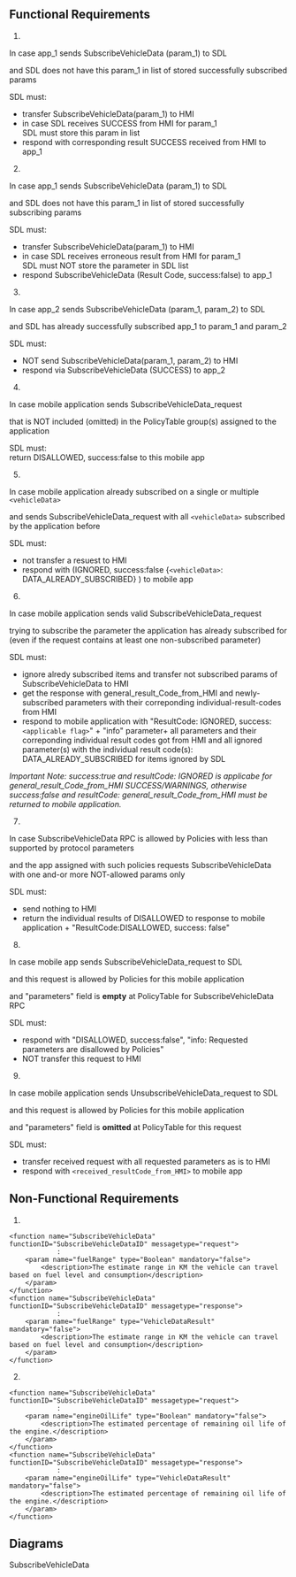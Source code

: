 ## Functional Requirements

1.
In case app_1 sends SubscribeVehicleData (param_1) to SDL   

and SDL does not have this param_1 in list of stored successfully subscribed params  

SDL must:  

- transfer SubscribeVehicleData(param_1) to HMI
- in case SDL receives SUCCESS from HMI for param_1  
SDL must store this param in list 
- respond with corresponding result SUCCESS received from HMI to app_1

2.  
In case app_1 sends SubscribeVehicleData (param_1) to SDL  

and SDL does not have this param_1 in list of stored successfully subscribing params  

SDL must:  
- transfer SubscribeVehicleData(param_1) to HMI  
- in case SDL receives erroneous result from HMI for param_1  
SDL must NOT store the parameter in SDL list   
- respond SubscribeVehicleData (Result Code, success:false) to app_1

3.  
In case app_2 sends SubscribeVehicleData (param_1, param_2) to SDL  

and  SDL has already successfully subscribed app_1 to param_1 and param_2  

SDL must:  

- NOT send SubscribeVehicleData(param_1, param_2) to HMI  
- respond via SubscribeVehicleData (SUCCESS) to app_2  

4.
In case mobile application sends SubscribeVehicleData_request  

that is NOT included (omitted) in the PolicyTable group(s) assigned to the application  

SDL must:  
return DISALLOWED, success:false to this mobile app  

5.  
In case mobile application already subscribed on a single or multiple `<vehicleData>`  

and sends SubscribeVehicleData_request with all `<vehicleData>` subscribed by the application before  

SDL must:  

- not transfer a resuest to HMI  
- respond with (IGNORED, success:false {`<vehicleData>`: DATA_ALREADY_SUBSCRIBED} ) to mobile app 

6.  
In case mobile application sends valid SubscribeVehicleData_request 

trying to subscribe the parameter the application has already subscribed for (even if the request contains at least one non-subscribed parameter)

SDL must:  

- ignore alredy subscribed items and transfer not subscribed params of SubscribeVehicleData to HMI
- get the response with general_result_Code_from_HMI and newly-subscribed parameters with their correponding individual-result-codes from HMI 
- respond to mobile application with "ResultCode: IGNORED, success: `<applicable flag>`" + "info" parameter+ all parameters and their correponding individual result codes got from HMI and all ignored parameter(s) with the individual result code(s): DATA_ALREADY_SUBSCRIBED for items ignored by SDL  

_Important Note: success:true and resultCode: IGNORED is applicabe for general_result_Code_from_HMI SUCCESS/WARNINGS, otherwise success:false and resultCode: general_result_Code_from_HMI must be returned to mobile application._  

7.  
	
In case SubscribeVehicleData RPC is allowed by Policies with less than supported by protocol parameters  

and the app assigned with such policies requests SubscribeVehicleData with one and-or more NOT-allowed params only  

SDL must:  

- send nothing to HMI  
- return the individual results of DISALLOWED to response to mobile application + "ResultCode:DISALLOWED, success: false"  

8.
In case mobile app sends SubscribeVehicleData_request to SDL  

and this request is allowed by Policies for this mobile application  

and "parameters" field is **empty** at PolicyTable for SubscribeVehicleData RPC  

SDL must:

- respond with "DISALLOWED, success:false", "info: Requested parameters are disallowed by Policies" 
- NOT transfer this request to HMI  

9.
In case mobile application sends UnsubscribeVehicleData_request to SDL  

and this request is allowed by Policies for this mobile application  

and "parameters" field is **omitted** at PolicyTable for this request  

SDL must:  
- transfer received request with all requested parameters as is to HMI  
- respond with `<received_resultCode_from_HMI>` to mobile app


## Non-Functional Requirements
1.
```
<function name="SubscribeVehicleData" functionID="SubscribeVehicleDataID" messagetype="request">
            :
    <param name="fuelRange" type="Boolean" mandatory="false">
        <description>The estimate range in KM the vehicle can travel based on fuel level and consumption</description>
    </param>
</function>
<function name="SubscribeVehicleData" functionID="SubscribeVehicleDataID" messagetype="response">
            :
    <param name="fuelRange" type="VehicleDataResult" mandatory="false">
        <description>The estimate range in KM the vehicle can travel based on fuel level and consumption</description>
    </param>
</function>

```
2.
```
<function name="SubscribeVehicleData" functionID="SubscribeVehicleDataID" messagetype="request">
            :
    <param name="engineOilLife" type="Boolean" mandatory="false">
        <description>The estimated percentage of remaining oil life of the engine.</description>
    </param>
</function>
<function name="SubscribeVehicleData" functionID="SubscribeVehicleDataID" messagetype="response">
            :
    <param name="engineOilLife" type="VehicleDataResult" mandatory="false">
        <description>The estimated percentage of remaining oil life of the engine.</description>
    </param>
</function>
```
## Diagrams

SubscribeVehicleData

![]()
